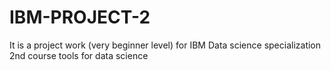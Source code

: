# IBM-PROJECT-2
It is a project work (very beginner level) for IBM Data science specialization 2nd course tools for data science
